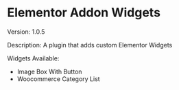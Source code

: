 # Elementor Addon Widgets

Version: 1.0.5


Description: 
A plugin that adds custom Elementor Widgets

Widgets Available:
- Image Box With Button
- Woocommerce Category List
